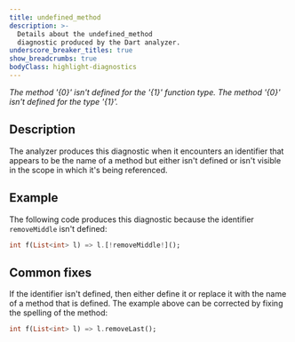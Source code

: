 ```yaml
---
title: undefined_method
description: >-
  Details about the undefined_method
  diagnostic produced by the Dart analyzer.
underscore_breaker_titles: true
show_breadcrumbs: true
bodyClass: highlight-diagnostics
---
```


_The method '{0}' isn't defined for the '{1}' function type._
_The method '{0}' isn't defined for the type '{1}'._

## Description

The analyzer produces this diagnostic when it encounters an identifier that
appears to be the name of a method but either isn't defined or isn't
visible in the scope in which it's being referenced.

## Example

The following code produces this diagnostic because the identifier
`removeMiddle` isn't defined:

```dart
int f(List<int> l) => l.[!removeMiddle!]();
```

## Common fixes

If the identifier isn't defined, then either define it or replace it with
the name of a method that is defined. The example above can be corrected by
fixing the spelling of the method:

```dart
int f(List<int> l) => l.removeLast();
```
